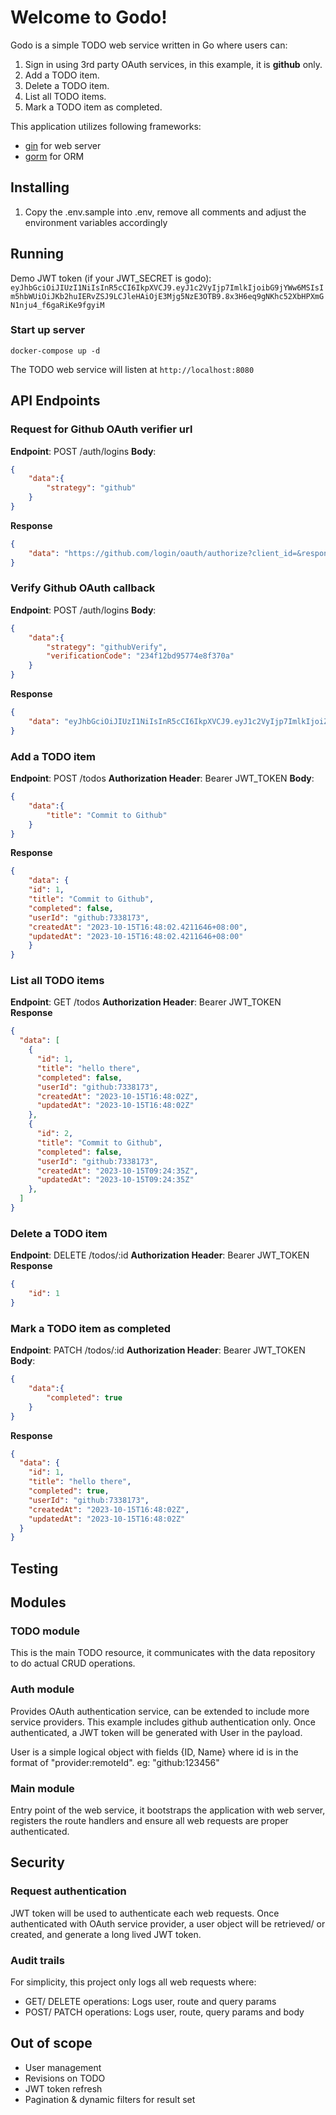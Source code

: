 
  

  

# Welcome to Godo!

Godo is a simple TODO web service written in Go where users can:

1. Sign in using 3rd party OAuth services, in this example, it is **github** only.
2. Add a TODO item.
3. Delete a TODO item.
4. List all TODO items.
5. Mark a TODO item as completed.


This application utilizes following frameworks:

- [gin](https://github.com/gin-gonic/gin) for web server
- [gorm](https://gorm.io/index.html) for ORM

  
  

## Installing

1. Copy the .env.sample into .env, remove all comments and adjust the environment variables accordingly
  
  

## Running

Demo JWT token (if your JWT_SECRET is godo): ```eyJhbGciOiJIUzI1NiIsInR5cCI6IkpXVCJ9.eyJ1c2VyIjp7ImlkIjoibG9jYWw6MSIsIm5hbWUiOiJKb2huIERvZSJ9LCJleHAiOjE3Mjg5NzE3OTB9.8x3H6eq9gNKhc52XbHPXmGN1nju4_f6gaRiKe9fgyiM```

  

### Start up server

```
docker-compose up -d
```
The TODO web service will listen at `http://localhost:8080`

  
  

## API Endpoints

### Request for Github OAuth verifier url
**Endpoint**: POST /auth/logins
**Body**:
```json
{
	"data":{
		"strategy": "github"
	}
}
```
**Response**
```json
{
	"data": "https://github.com/login/oauth/authorize?client_id=&response_type=code&state=state"
}
```


### Verify Github OAuth callback
  **Endpoint**: POST /auth/logins
**Body**:
```json
{
	"data":{
		"strategy": "githubVerify",
		"verificationCode": "234f12bd95774e8f370a"
	}
}
```
**Response**
```json
{
	"data": "eyJhbGciOiJIUzI1NiIsInR5cCI6IkpXVCJ9.eyJ1c2VyIjp7ImlkIjoiZ2l0aHViOjczMzgxNzMiLCJuYW1lIjoiQ2hvb2kgS2FoIFdhaSJ9LCJleHAiOjE3Mjg5ODM4NDgsInN1YiI6ImdpdGh1Yjo3MzM4MTczIn0.aUp5UPLsJ6lJGnepOI88Yao_TfM8EjM9JaaHYBAQjbE"
}
```

### Add a TODO item
**Endpoint**: POST /todos
 **Authorization Header**: Bearer JWT_TOKEN
**Body**:
```json
{
	"data":{
		"title": "Commit to Github"
	}
}
```
**Response**
```json
{
	"data": {
	"id": 1,
	"title": "Commit to Github",
	"completed": false,
	"userId": "github:7338173",
	"createdAt": "2023-10-15T16:48:02.4211646+08:00",
	"updatedAt": "2023-10-15T16:48:02.4211646+08:00"
	}
}
```

### List all TODO items
  **Endpoint**: GET /todos
  **Authorization Header**: Bearer JWT_TOKEN
**Response**
```json
{
  "data": [
    {
      "id": 1,
      "title": "hello there",
      "completed": false,
      "userId": "github:7338173",
      "createdAt": "2023-10-15T16:48:02Z",
      "updatedAt": "2023-10-15T16:48:02Z"
    },
    {
      "id": 2,
      "title": "Commit to Github",
      "completed": false,
      "userId": "github:7338173",
      "createdAt": "2023-10-15T09:24:35Z",
      "updatedAt": "2023-10-15T09:24:35Z"
    },
  ]
}
```
  
  
### Delete a TODO item
  **Endpoint**: DELETE /todos/:id
  **Authorization Header**: Bearer JWT_TOKEN
**Response**
```json
{
	"id": 1
}
```

### Mark a TODO item as completed
**Endpoint**: PATCH /todos/:id
 **Authorization Header**: Bearer JWT_TOKEN
**Body**:
```json
{
	"data":{
		"completed": true
	}
}
```
**Response**
```json
{
  "data": {
    "id": 1,
    "title": "hello there",
    "completed": true,
    "userId": "github:7338173",
    "createdAt": "2023-10-15T16:48:02Z",
    "updatedAt": "2023-10-15T16:48:02Z"
  }
}
```


## Testing

  

  

  

## Modules

### TODO module

This is the main TODO resource, it communicates with the data repository to do actual CRUD operations.

  

### Auth module

Provides OAuth authentication service, can be extended to include more service providers. This example includes github authentication only. Once authenticated, a JWT token will be generated with User in the payload.

  

User is a simple logical object with fields {ID, Name} where id is in the format of "provider:remoteId". eg: "github:123456"

### Main module

Entry point of the web service, it bootstraps the application with web server, registers the route handlers and ensure all web requests are proper authenticated.

  
  

## Security

### Request authentication

JWT token will be used to authenticate each web requests. Once authenticated with OAuth service provider, a user object will be retrieved/ or created, and generate a long lived JWT token.

  
  

### Audit trails

For simplicity, this project only logs all web requests where:

- GET/ DELETE operations: Logs user, route and query params
- POST/ PATCH operations: Logs user, route, query params and body

  

## Out of scope

- User management
- Revisions on TODO
- JWT token refresh
- Pagination & dynamic filters for result set